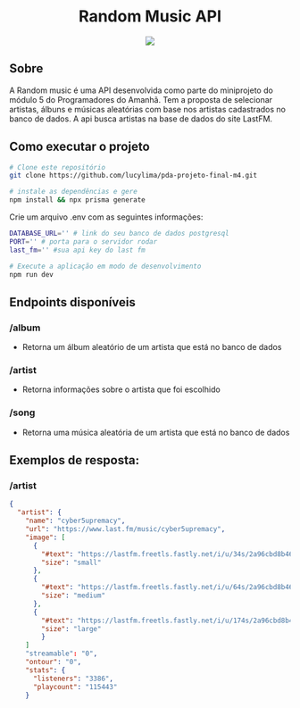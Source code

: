 <h1 align="center">Random Music API </h1>

<p align="center">
  <a href="https://skillicons.dev">
    <img src="https://skillicons.dev/icons?i=nodejs,javascript,express,prisma,postgres" />
  </a>
</p>

## Sobre

A Random music é uma API desenvolvida como parte do miniprojeto do módulo 5 do Programadores do Amanhã. Tem a proposta de selecionar artistas, álbuns e músicas aleatórias com base nos artistas cadastrados no banco de dados. A api busca artistas na base de dados do site LastFM.

## Como executar o projeto

```bash
# Clone este repositório
git clone https://github.com/lucylima/pda-projeto-final-m4.git

# instale as dependências e gere
npm install && npx prisma generate
```

Crie um arquivo .env com as seguintes informações:

```bash
DATABASE_URL='' # link do seu banco de dados postgresql
PORT='' # porta para o servidor rodar
last_fm='' #sua api key do last fm
```

```bash
# Execute a aplicação em modo de desenvolvimento
npm run dev
```

## Endpoints disponíveis

### /album

- Retorna um álbum aleatório de um artista que está no banco de dados

### /artist

- Retorna informações sobre o artista que foi escolhido

### /song

- Retorna uma música aleatória de um artista que está no banco de dados

## Exemplos de resposta:

### /artist
```json
{
  "artist": {
    "name": "cyber5upremacy",
    "url": "https://www.last.fm/music/cyber5upremacy",
    "image": [
      {
        "#text": "https://lastfm.freetls.fastly.net/i/u/34s/2a96cbd8b46e442fc41c2b86b821562f.png",
        "size": "small"
      },
      {
        "#text": "https://lastfm.freetls.fastly.net/i/u/64s/2a96cbd8b46e442fc41c2b86b821562f.png",
        "size": "medium"
      },
      {
        "#text": "https://lastfm.freetls.fastly.net/i/u/174s/2a96cbd8b46e442fc41c2b86b821562f.png",
        "size": "large"
        }
    ]
    "streamable": "0",
    "ontour": "0",
    "stats": {
      "listeners": "3386",
      "playcount": "115443"
    }
```
